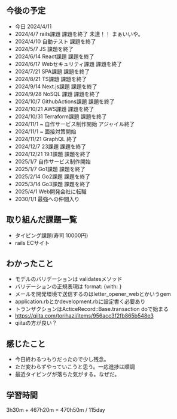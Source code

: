 ## 今後の予定
- 今日 2024/4/11
- 2024/4/7 rails課題 課題を終了 未達！！ まぁいいや。
- 2024/4/10 自動テスト 課題を終了
- 2024/5/7 JS 課題を終了
- 2024/6/14 React課題 課題を終了
- 2024/6/17 Webセキュリティ課題 課題を終了
- 2024/7/21 SPA課題 課題を終了
- 2024/8/21 TS課題 課題を終了
- 2024/9/14 Next.js課題 課題を終了
- 2024/9/28 NoSQL 課題 課題を終了
- 2024/10/7 GithubActions課題 課題を終了
- 2024/10/21 AWS課題 課題を終了
- 2024/10/31 Terraform課題 課題を終了
- 2024/11/1 ~ 自作サービス制作開始 アジャイル終了
- 2024/11/1 ~ 面接対策開始
- 2024/11/21 GraphQL 終了
- 2024/12/7 23課題 課題を終了
- 2024/12/21 19.1課題 課題を終了
- 2025/1/7 自作サービス制作開始
- 2025/1/7 Go1課題 課題を終了
- 2025/2/14 Go2課題 課題を終了
- 2025/3/14 Go3課題 課題を終了
- 2025/4/1 Web開発会社に転職
- 2030/1/1 最強への仲間入り

## 取り組んだ課題一覧
- タイピング課題(寿司 10000円)
- rails ECサイト 
## わかったこと
- モデルのバリデーションは validatesメソッド
- バリデーションの正規表現は format: {with: }
- メールを開発環境で送信するのはletter_opener_webとかいうgem
- application.rbとかdevelopment.rbに設定書く必要あり
- トランザクションはActiceRecord::Base.transaction doで始まる
- https://qiita.com/torihazi/items/956acc3f2fb865b548e3
- qiitaの方が良い？
## 感じたこと
- 今日終わるつもりだったので少し残念。
- ただ変わらずやっていこうと思う。一応進捗は順調
- 最近タイピングが落ちた気がする。なぜだ。
## 学習時間
3h30m + 467h20m 
= 470h50m / 115day

